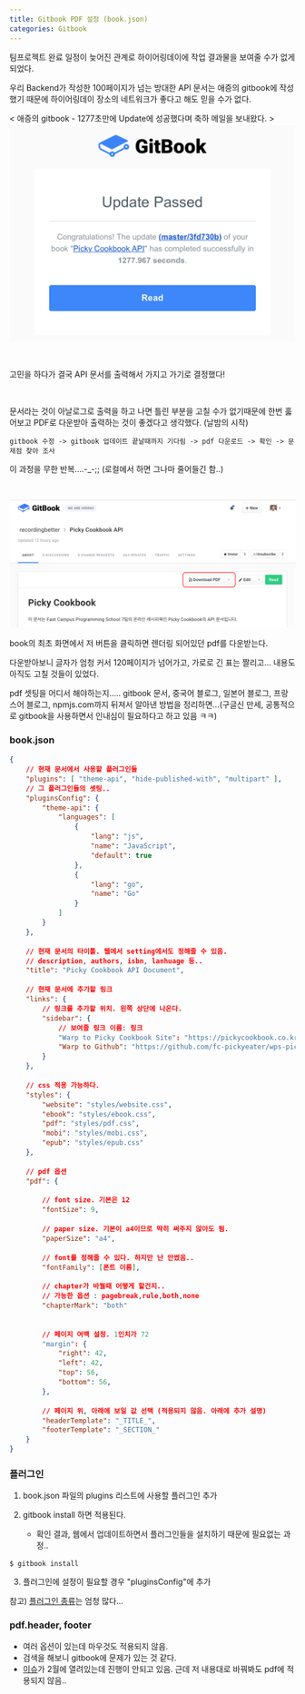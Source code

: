 ```yaml
---
title: Gitbook PDF 설정 (book.json)
categories: Gitbook
---
```


팀프로젝트 완료 일정이 늦어진 관계로 하이어링데이에 작업 결과물을 보여줄 수가 없게 되었다.

우리 Backend가 작성한 100페이지가 넘는 방대한 API 문서는 애증의 gitbook에 작성했기 때문에 하이어링데이 장소의 네트워크가 좋다고 해도 믿을 수가 없다.

< 애증의 gitbook - 1277초만에 Update에 성공했다며 축하 메일을 보내왔다. >
![gitbook-class](/../../../../../images/gitbook-class.png)

<br>

고민을 하다가 결국 API 문서를 출력해서 가지고 가기로 결정했다!

<br>

문서라는 것이 아날로그로 출력을 하고 나면 틀린 부분을 고칠 수가 없기때문에 한번 훓어보고 PDF로 다운받아 출력하는 것이 좋겠다고 생각했다. (날밤의 시작)

```
gitbook 수정 -> gitbook 업데이트 끝날때까지 기다림 -> pdf 다운로드 -> 확인 -> 문제점 찾아 조사
```

이 과정을 무한 반복....-_-;; (로컬에서 하면 그나마 줄어들긴 함..)

<br>

![gitbook-class](/../../../../../images/gitbook-pdf-button.png)

book의 최초 화면에서 저 버튼을 클릭하면 렌더링 되어있던 pdf를 다운받는다.

다운받아보니 글자가 엄청 커서 120페이지가 넘어가고, 가로로 긴 표는 짤리고... 
내용도 아직도 고칠 것들이 있었다. 

pdf 셋팅을 어디서 해야하는지.....
gitbook 문서, 중국어 블로그, 일본어 블로그, 프랑스어 블로그, npmjs.com까지 뒤져서 알아낸 방법을 정리하면...(구글신 만세, 공통적으로 gitbook을 사용하면서 인내심이 필요하다고 하고 있음 ㅋㅋ)


### book.json

```json
{
	// 현재 문서에서 사용할 플러그인들
	"plugins": [ "theme-api", "hide-published-with", "multipart" ],
	// 그 플러그인들의 셋팅..
	"pluginsConfig": {
		"theme-api": {
			"languages": [
				{
					"lang": "js",
					"name": "JavaScript",
					"default": true
				},
				{
					"lang": "go",
					"name": "Go"
				}
			]
		}
	},
	
	// 현재 문서의 타이틀. 웹에서 setting에서도 정해줄 수 있음.
	// description, authors, isbn, lanhuage 등..
	"title": "Picky Cookbook API Document",
	
	// 현재 문서에 추가할 링크
	"links": {
		// 링크를 추가할 위치. 왼쪽 상단에 나온다.
		"sidebar": {
			// 보여줄 링크 이름: 링크
			"Warp to Picky Cookbook Site": "https://pickycookbook.co.kr",
			"Warp to Github": "https://github.com/fc-pickyeater/wps-picky"
		}
	},
	
	// css 적용 가능하다.
	"styles": {
	    "website": "styles/website.css",
	    "ebook": "styles/ebook.css",
	    "pdf": "styles/pdf.css",
	    "mobi": "styles/mobi.css",
	    "epub": "styles/epub.css"
	},
	
	// pdf 옵션
	"pdf": {
	
		// font size. 기본은 12
		"fontSize": 9,
		
		// paper size. 기본이 a4이므로 딱히 써주지 않아도 됨.
		"paperSize": "a4",
		
		// font를 정해줄 수 있다. 하지만 난 안썼음..
		"fontFamily": [폰트 이름],
		
		// chapter가 바꿜때 어떻게 할건지..
		// 가능한 옵션 : pagebreak,rule,both,none
		"chapterMark": "both"
		
		
		// 페이지 여백 설정. 1인치가 72 
		"margin": {
			"right": 42,
			"left": 42,
			"top": 56,
			"bottom": 56,
		},
		
		// 페이지 위, 아래에 보일 값 선택 (적용되지 않음. 아래에 추가 설명)
		"headerTemplate": "_TITLE_",
		"footerTemplate": "_SECTION_"
	}
}
```

### 플러그인

1) book.json 파일의 plugins 리스트에 사용할 플러그인 추가


2) gitbook install 하면 적용된다. 
	- 확인 결과, 웹에서 업데이트하면서 플러그인들을 설치하기 때문에 필요없는 과정..

```
$ gitbook install
```

3) 플러그인에 설정이 필요할 경우 "pluginsConfig"에 추가

참고) [플러그인 종류](https://plugins.gitbook.com/)는 엄청 많다...


### pdf.header, footer

- 여러 옵션이 있는데 마우것도 적용되지 않음.
- 검색을 해보니 gitbook에 문제가 있는 것 같다.
- [이슈](https://github.com/GitbookIO/gitbook/issues/1718)가 2월에 열려있는데 진행이 안되고 있음. 근데 저 내용대로 바꿔봐도 pdf에 적용되지 않음..